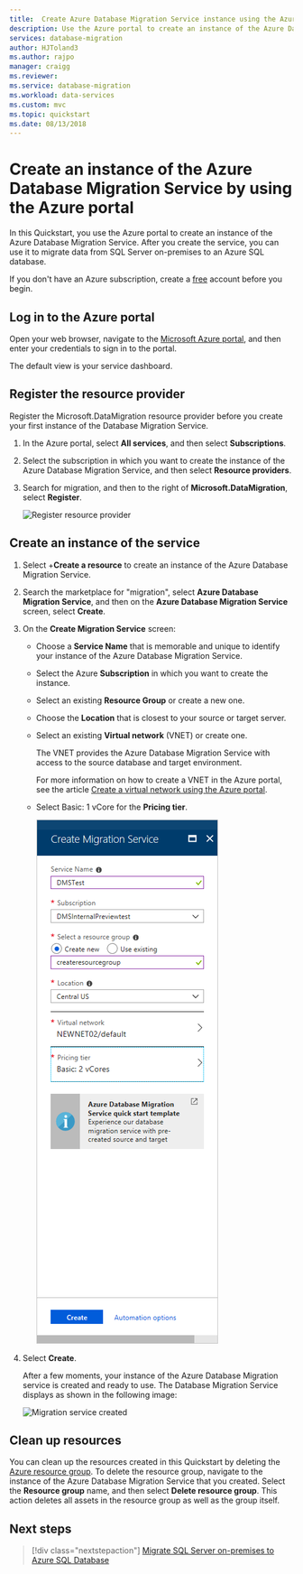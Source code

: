 ```yaml
---
title:  Create Azure Database Migration Service instance using the Azure portal | Microsoft Docs
description: Use the Azure portal to create an instance of the Azure Database Migration Service
services: database-migration
author: HJToland3
ms.author: rajpo
manager: craigg
ms.reviewer: 
ms.service: database-migration
ms.workload: data-services
ms.custom: mvc
ms.topic: quickstart
ms.date: 08/13/2018
---
```


# Create an instance of the Azure Database Migration Service by using the Azure portal
In this Quickstart, you use the Azure portal to create an instance of the Azure Database Migration Service.  After you create the service, you can use it to migrate data from SQL Server on-premises to an Azure SQL database.

If you don't have an Azure subscription, create a [free](https://azure.microsoft.com/free/) account before you begin.

## Log in to the Azure portal
Open your web browser, navigate to the [Microsoft Azure portal](https://portal.azure.com/), and then enter your credentials to sign in to the portal.

The default view is your service dashboard.

## Register the resource provider
Register the Microsoft.DataMigration resource provider before you create your first instance of the Database Migration Service.

1. In the Azure portal, select **All services**, and then select **Subscriptions**.

2. Select the subscription in which you want to create the instance of the Azure Database Migration Service, and then select **Resource providers**.

3. Search for migration, and then to the right of **Microsoft.DataMigration**, select **Register**.

    ![Register resource provider](media/quickstart-create-data-migration-service-portal/dms-register-provider.png)

## Create an instance of the service
1. Select +**Create a resource** to create an instance of the Azure Database Migration Service.

2. Search the marketplace for "migration", select **Azure Database Migration Service**, and then on the **Azure Database Migration Service** screen, select **Create**.

3. On the **Create Migration Service** screen: 

    - Choose a **Service Name** that is memorable and unique to identify your instance of the Azure Database Migration Service.
    - Select the Azure **Subscription** in which you want to create the instance.
    - Select an existing **Resource Group** or create a new one.
    - Choose the **Location** that is closest to your source or target server.
    - Select an existing **Virtual network** (VNET) or create one.

        The VNET provides the Azure Database Migration Service with access to the source database and target environment.

        For more information on how to create a VNET in the Azure portal, see the article [Create a virtual network using the Azure portal](https://aka.ms/vnet).

    - Select Basic: 1 vCore for the **Pricing tier**.

        ![Create migration service](media/quickstart-create-data-migration-service-portal/dms-create-service1.png)

4. Select **Create**.

    After a few moments, your instance of the Azure Database Migration service is created and ready to use. The Database Migration Service displays as shown in the following image:

    ![Migration service created](media/quickstart-create-data-migration-service-portal/dms-service-created.png)

## Clean up resources
You can clean up the resources created in this Quickstart by deleting the [Azure resource group](../azure-resource-manager/resource-group-overview.md). To delete the resource group, navigate to the instance of the Azure Database Migration Service that you created. Select the **Resource group** name, and then select **Delete resource group**. This action deletes all assets in the resource group as well as the group itself.

## Next steps
> [!div class="nextstepaction"]
> [Migrate SQL Server on-premises to Azure SQL Database](tutorial-sql-server-to-azure-sql.md)